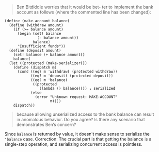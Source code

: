 > Ben Bitdiddle worries that it would be bet-
ter to implement the bank account as follows (where the
commented line has been changed):

```racket
(define (make-account balance)
  (define (withdraw amount)
    (if (>= balance amount)
      (begin (set! balance
               (- balance amount))
             balance)
      "Insufficient funds"))
  (define (deposit amount)
    (set! balance (+ balance amount))
    balance)
  (let ((protected (make-serializer)))
    (define (dispatch m)
      (cond ((eq? m 'withdraw) (protected withdraw))
            ((eq? m 'deposit) (protected deposit))
            ((eq? m 'balance)
             ((protected
                (lambda () balance)))) ; serialized
            (else
              (error "Unknown request: MAKE-ACCOUNT"
                     m))))
    dispatch))
```

> because allowing unserialized access to the bank balance
can result in anomalous behavior. Do you agree? Is there
any scenario that demonstrates Ben’s concern?

Since `balance` is returned by value, it doesn't make sense to
serialize the `'balance` case.
Correction: The crucial part is that getting the balance is a
single-step operation, and serializing concurrent access is
pointless.
